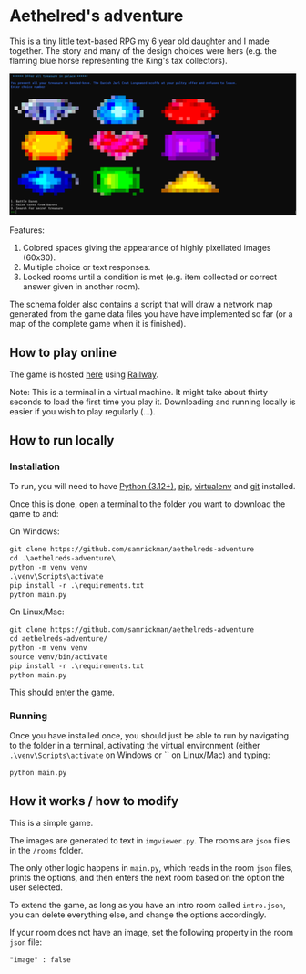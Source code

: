 # Aethelred's adventure

This is a tiny little text-based RPG my 6 year old daughter and I made together. The story and many of the design choices were hers (e.g. the flaming blue horse representing the King's tax collectors).

![Aethelred's Adventure](https://raw.githubusercontent.com/samrickman/aethelreds-adventure/main/img/demo.png)

Features:

1. Colored spaces giving the appearance of highly pixellated images (60x30).
2. Multiple choice or text responses.
3. Locked rooms until a condition is met (e.g. item collected or correct answer given in another room).

The schema folder also contains a script that will draw a network map generated from the game data files you have have implemented so far (or a map of the complete game when it is finished).

## How to play online

The game is hosted [here](https://aethelreds-adventure-production.up.railway.app/) using [Railway](https://railway.com/). 

Note: This is a terminal in a virtual machine. It might take about thirty seconds to load the first time you play it. Downloading and running locally is easier if you wish to play regularly (...).

## How to run locally

### Installation 

To run, you will need to have [Python (3.12+)](https://www.python.org/downloads/), [pip](https://pip.pypa.io/en/stable/installing/), [virtualenv](https://pypi.org/project/virtualenv/) and [git](https://git-scm.com/book/en/v2/Getting-Started-Installing-Git) installed. 

Once this is done, open a terminal to the folder you want to download the game to and:

On Windows:
```
git clone https://github.com/samrickman/aethelreds-adventure
cd .\aethelreds-adventure\
python -m venv venv
.\venv\Scripts\activate
pip install -r .\requirements.txt
python main.py
```

On Linux/Mac:

```
git clone https://github.com/samrickman/aethelreds-adventure
cd aethelreds-adventure/
python -m venv venv
source venv/bin/activate
pip install -r .\requirements.txt
python main.py
```

This should enter the game.

### Running

Once you have installed once, you should just be able to run by navigating to the folder in a terminal, activating the virtual environment (either `.\venv\Scripts\activate` on Windows or `` on Linux/Mac) and typing:

```
python main.py
```


## How it works / how to modify

This is a simple game. 

The images are generated to text in `imgviewer.py`.
The rooms are `json` files in the `/rooms` folder. 

The only other logic happens in `main.py`, which reads in the room `json` files, prints the options, and then enters the next room based on the option the user selected.

To extend the game, as long as you have an intro room called `intro.json`, you can delete everything else, and change the options accordingly.

If your room does not have an image, set the following property in the room `json` file:

```
"image" : false
```